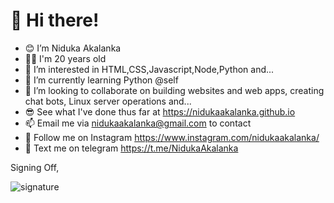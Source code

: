 # 👋 Hi there!
- 😊 I’m Niduka Akalanka
- 👦🏻 I'm 20 years old
- 👀 I’m interested in HTML,CSS,Javascript,Node,Python and...
- 🌱 I’m currently learning Python @self
- 💞️ I’m looking to collaborate on building websites and web apps, creating chat bots, Linux server operations and...
- 😎 See what I've done thus far at https://nidukaakalanka.github.io
- 📫 Email me via nidukaakalanka@gmail.com to contact
- 🤩 Follow me on Instagram https://www.instagram.com/nidukaakalanka/
- 💬 Text me on telegram https://t.me/NidukaAkalanka

Signing Off, 

![signature](https://user-images.githubusercontent.com/97357554/202945534-5b4870d9-581b-48e3-8908-3358f34ce231.png)


<!---theZSSHs/theZSSHs is a ✨ special ✨ repository because its `README.md` (this file) appears on your GitHub profile.
You can click the Preview link to take a look at your changes.
--->

